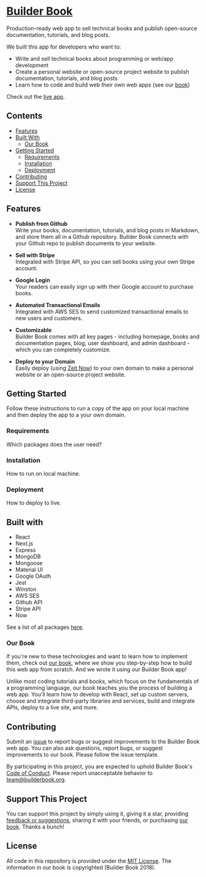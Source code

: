 # [Builder Book](https://builderbook.org)

Production-ready web app to sell technical books and publish open-source documentation, tutorials, and blog posts.

We built this app for developers who want to:

- Write and sell technical books about programming or web/app development
- Create a personal website or open-source project website to publish documentation, tutorials, and blog posts
- Learn how to code and build web their own web apps (see our [book](https://builderbook.org))

Check out the [live app](https://builderbook.org/books).

## Contents
- [Features](#features)
- [Built With](#built-with)
  - [Our Book](#our-book)
- [Getting Started](#getting-started)
  - [Requirements](#requirements)
  - [Installation](#installation)
  - [Deployment](#deployment)
- [Contributing](#contributing)
- [Support This Project](#support)
- [License](#license)

## Features

- **Publish from Github**</br>
Write your books, documentation, tutorials, and blog posts in Markdown, and store them all in a Github repository. Builder Book connects with your Github repo to publish documents to your website.

- **Sell with Stripe**</br>
Integrated with Stripe API, so you can sell books using your own Stripe account.

- **Google Login**</br>
Your readers can easily sign up with their Google account to purchase books.

- **Automated Transactional Emails**</br>
Integrated with AWS SES to send customized transactional emails to new users and customers.

- **Customizable**</br>
Builder Book comes with all key pages - including homepage, books and documentation pages, blog, user dashboard, and admin dashboard - which you can completely customize.

- **Deploy to your Domain**</br>
Easily deploy (using [Zeit Now](https://zeit.co/now)) to your own domain to make a personal website or an open-source project website.

## Getting Started

Follow these instructions to run a copy of the app on your local machine and then deploy the app to a your own domain.

### Requirements

Which packages does the user need?

### Installation

How to run on local machine.

### Deployment

How to deploy to live.

## Built with

- React
- Next.js
- Express
- MongoDB
- Mongoose
- Material UI
- Google OAuth
- Jest
- Winston
- AWS SES
- Github API
- Stripe API
- Now

See a list of all packages [here](https://github.com/builderbook/builderbook/blob/master/package.json).

### Our Book

If you're new to these technologies and want to learn how to implement them, check out [our book](https://github.com/builderbook/builderbook-app/blob/master/book-details.md), where we show you step-by-step how to build this web app from scratch. And we wrote it using our Builder Book app!

Unlike most coding tutorials and books, which focus on the fundamentals of a programming language, our book teaches you the process of building a web app. You'll learn how to develop with React, set up custom servers, choose and integrate third-party libraries and services, build and integrate APIs, deploy to a live site, and more.

## Contributing

Submit an [issue](https://github.com/builderbook/builderbook-app/issues/new) to report bugs or suggest improvements to the Builder Book web app. You can also ask questions, report bugs, or suggest improvements to our book. Please follow the issue template.

By participating in this project, you are expected to uphold Builder Book's [Code of Conduct](https://github.com/builderbook/builderbook-app/blob/master/CODE-OF-CONDUCT.md). Please report unacceptable behavior to team@builderbook.org.

## Support This Project

You can support this project by simply using it, giving it a star, providing [feedback or suggestions](https://github.com/builderbook/builderbook-app/issues/new), sharing it with your friends, or purchasing [our book](https://github.com/builderbook/builderbook-app/blob/master/book-details.md). Thanks a bunch!

## License

All code in this repository is provided under the [MIT License](https://github.com/builderbook/books/blob/master/LICENSE). The information in our book is copyrighted (Builder Book 2018). 
